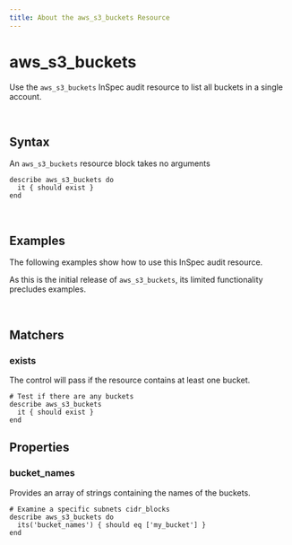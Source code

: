 ```yaml
---
title: About the aws_s3_buckets Resource
---
```


# aws_s3_buckets

Use the `aws_s3_buckets` InSpec audit resource to list all buckets in a single account.

<br>

## Syntax

An `aws_s3_buckets` resource block takes no arguments

    describe aws_s3_buckets do
      it { should exist }
    end

<br>

## Examples

The following examples show how to use this InSpec audit resource.

As this is the initial release of `aws_s3_buckets`, its limited functionality precludes examples.

<br>

## Matchers

### exists

The control will pass if the resource contains at least one bucket.

    # Test if there are any buckets
    describe aws_s3_buckets
      it { should exist }
    end

## Properties

### bucket_names

Provides an array of strings containing the names of the buckets.

    # Examine a specific subnets cidr_blocks
    describe aws_s3_buckets do
      its('bucket_names') { should eq ['my_bucket'] }
    end
